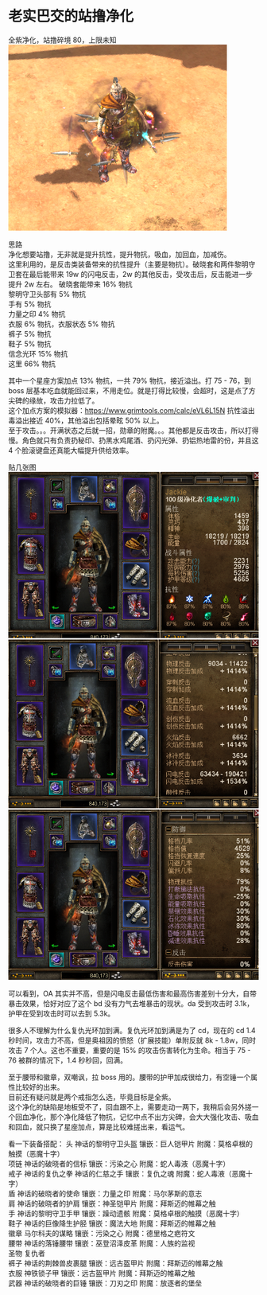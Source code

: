 # 老实巴交的站撸净化

全紫净化，站撸碎境 80，上限未知  
![图片](./pic-01.png)

思路  
净化想要站撸，无非就是提升抗性，提升物抗，吸血，加回血，加减伤。  
这里利用的，是反击类装备带来的抗性提升（主要是物抗）。破晓套和两件黎明守卫套在最后能带来 19w 的闪电反击，2w 的其他反击，受攻击后，反击能进一步提升 2w 左右。
破晓套能带来 16% 物抗  
黎明守卫头部有 5% 物抗  
手有 5% 物抗  
力量之印 4% 物抗  
衣服 6% 物抗，衣服状态 5% 物抗  
裤子 5% 物抗  
鞋子 5% 物抗  
信念光环 15% 物抗  
这里 66% 物抗

其中一个星座方案加点 13% 物抗，一共 79% 物抗，接近溢出。打 75 - 76，到 boss 层基本吃血就能回过来，不用走位。就是打得比较慢，会超时，这是点了方尖碑的缘故，攻击力拉低了。  
这个加点方案的模拟器：https://www.grimtools.com/calc/eVL6L15N
抗性溢出毒溢出接近 40%，其他溢出包括晕眩 50% 以上。  
至于攻击。。。开满状态之后就一招，勋章的附魔。。。其他都是反击攻击，所以打得慢。角色就只有负责扔秘印、扔黑水鸡尾酒、扔闪光弹、扔铝热地雷的份，并且这 4 个脸滚键盘还真能大幅提升供给效率。

贴几张图  
![图片](./pic-02.png)  
![图片](./pic-03.png)  
![图片](./pic-04.png)  

可以看到，OA 其实并不高，但是闪电反击最低伤害和最高伤害差别十分大，自带暴击效果，恰好对应了这个 bd 没有力气去堆暴击的现状。da 受到攻击时 3.1k，护甲在受到攻击时可以去到 5.3k。

很多人不理解为什么复仇光环加到满。复仇光环加到满是为了 cd，现在的 cd 1.4 秒时间，攻击力不高，但是奥祖因的愤怒（扩展技能）单附反就 8k - 1.8w，同时攻击 7 个人。这也不重要，重要的是 15% 的攻击伤害转化为生命。相当于 75 - 76 被群的情况下，1.4 秒秒回，回满。

至于腰带和徽章，双嘲讽，拉 boss 用的。腰带的护甲加成很给力，有空锤一个属性比较好的出来。  
目前还有疑问就是两个戒指怎么选，毕竟目标是全紫。  
这个净化的缺陷是地板受不了，回血跟不上，需要走动一两下，我稍后会另外搓一个回血净化，那个净化降低了物抗，记忆中点不出方尖碑，会大大强化攻击、吸血和回血，就只换了星座加点，算是比较难搓出来，看运气。

看一下装备搭配：
头 神话的黎明守卫头盔 镶嵌：巨人铠甲片 附魔：莫格卓根的触摸（恶魔十字）  
项链 神话的破晓者的信标 镶嵌：污染之心 附魔：蛇人毒液（恶魔十字）  
戒子 神话的复仇之拳 神话的仁慈之手 镶嵌：复仇之魂 附魔：蛇人毒液（恶魔十字）  
盾 神话的破晓者的使命 镶嵌：力量之印 附魔：马尔茅斯的意志  
肩 神话的破晓者的护肩 镶嵌：神圣铠甲片 附魔：拜斯迈的帷幕之触  
手 神话的黎明守卫手甲 镶嵌：躁动遗骸 附魔：莫格卓根的触摸（恶魔十字）  
鞋子 神话的巨像降生护胫 镶嵌：魔法大地 附魔：拜斯迈的帷幕之触  
徽章 马尔科夫的谋略 镶嵌：污染之心 附魔：德里格之疤符文  
腰带 神话的落锤腰带 镶嵌：巫登沼泽皮革 附魔：人族的监视  
圣物 复仇者  
裤子 神话的荆棘兽皮裹腿 镶嵌：远古盔甲片 附魔：拜斯迈的帷幕之触  
衣服 神铁锁子甲 镶嵌：远古盔甲片 附魔：拜斯迈的帷幕之触  
武器 神话的破晓者的巨锤 镶嵌：刀刃之印 附魔：放逐者的堡垒